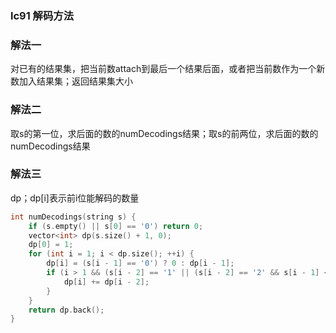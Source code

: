 ### lc91 解码方法

### 解法一

对已有的结果集，把当前数attach到最后一个结果后面，或者把当前数作为一个新数加入结果集；返回结果集大小

### 解法二

取s的第一位，求后面的数的numDecodings结果；取s的前两位，求后面的数的numDecodings结果

### 解法三

dp；dp[i]表示前i位能解码的数量

```cpp
int numDecodings(string s) {
    if (s.empty() || s[0] == '0') return 0;
    vector<int> dp(s.size() + 1, 0);
    dp[0] = 1;
    for (int i = 1; i < dp.size(); ++i) {
        dp[i] = (s[i - 1] == '0') ? 0 : dp[i - 1];
        if (i > 1 && (s[i - 2] == '1' || (s[i - 2] == '2' && s[i - 1] <= '6'))) {
            dp[i] += dp[i - 2];
        }
    }
    return dp.back();
}
```

